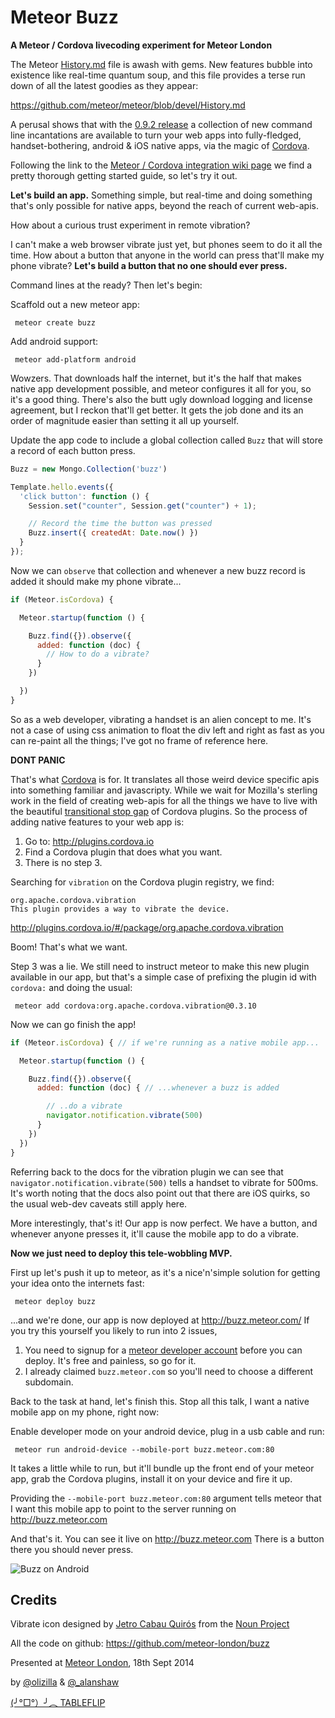 # Meteor Buzz

**A Meteor / Cordova livecoding experiment for Meteor London**

The Meteor [History.md][1] file is awash with gems. New features bubble into
existence like real-time quantum soup, and this file provides a terse run down
of all the latest goodies as they appear:

https://github.com/meteor/meteor/blob/devel/History.md

A perusal shows that with the [0.9.2 release](https://github.com/meteor/meteor/blob/devel/History.md#v092)
a collection of new command line incantations are available to turn your web
apps into fully-fledged, handset-bothering, android & iOS native apps, via the
magic of [Cordova][2].

Following the link to the [Meteor / Cordova integration wiki page][3] we find a
pretty thorough getting started guide, so let's try it out.

**Let's build an app.** Something simple, but real-time and doing something
that's only possible for native apps, beyond the reach of current web-apis.

How about a curious trust experiment in remote vibration?

I can't make a web browser vibrate just yet, but phones seem to do it all the
time. How about a button that anyone in the world can press that'll make my phone
vibrate? **Let's build a button that no one should ever press.**

Command lines at the ready? Then let's begin:

Scaffold out a new meteor app:
```
 meteor create buzz
```

Add android support:
```
 meteor add-platform android
```

Wowzers. That downloads half the internet, but it's the half that makes native
app development possible, and meteor configures it all for you, so it's a good
thing. There's also the butt ugly download logging and license agreement, but I
reckon that'll get better. It gets the job done and its an order of magnitude
easier than setting it all up yourself.

Update the app code to include a global collection called `Buzz` that will store
a record of each button press.

```javascript
Buzz = new Mongo.Collection('buzz')

Template.hello.events({
  'click button': function () {
    Session.set("counter", Session.get("counter") + 1);

    // Record the time the button was pressed
    Buzz.insert({ createdAt: Date.now() })
  }
});
```

Now we can `observe` that collection and whenever a new buzz record is added
it should make my phone vibrate...

```javascript
if (Meteor.isCordova) {

  Meteor.startup(function () {

    Buzz.find({}).observe({
      added: function (doc) {
        // How to do a vibrate?
      }
    })

  })
}
```

So as a web developer, vibrating a handset is an alien concept to me. It's not a
case of using css animation to float the div left and right as fast as you can
re-paint all the things; I've got no frame of reference here.

**DONT PANIC**

That's what [Cordova][2] is for. It translates all those weird device specific
apis into something familiar and javascripty. While we wait for Mozilla's
sterling work in the field of creating web-apis for all the things we have to
live with the beautiful [transitional stop gap][5] of Cordova plugins. So the
process of adding native features to your web app is:

1. Go to: http://plugins.cordova.io
2. Find a Cordova plugin that does what you want.
3. There is no step 3.

Searching for `vibration` on the Cordova plugin registry, we find:

```
org.apache.cordova.vibration
This plugin provides a way to vibrate the device.
```
http://plugins.cordova.io/#/package/org.apache.cordova.vibration

Boom! That's what we want.

Step 3 was a lie. We still need to instruct meteor to make this new plugin
available in our app, but that's a simple case of prefixing the
plugin id with `cordova:` and doing the usual:

```
 meteor add cordova:org.apache.cordova.vibration@0.3.10
```

Now we can go finish the app!

```javascript
if (Meteor.isCordova) { // if we're running as a native mobile app...

  Meteor.startup(function () {

    Buzz.find({}).observe({
      added: function (doc) { // ...whenever a buzz is added

        // ..do a vibrate
        navigator.notification.vibrate(500)
      }
    })
  })
}
```

Referring back to the docs for the vibration plugin we can see that
`navigator.notification.vibrate(500)` tells a handset to vibrate for 500ms. It's
worth noting that the docs also point out that there are iOS quirks, so the usual
web-dev caveats still apply here.

More interestingly, that's it! Our app is now perfect. We have a button, and
whenever anyone presses it, it'll cause the mobile app to do a vibrate.

**Now we just need to deploy this tele-wobbling MVP.**

First up let's push it up to meteor, as it's a nice'n'simple solution for
getting your idea onto the internets fast:

```
 meteor deploy buzz
```

...and we're done, our app is now deployed at http://buzz.meteor.com/
If you try this yourself you likely to run into 2 issues,

1. You need to signup for a [meteor developer account](6) before you can deploy. It's free and painless, so go for it.
2. I already claimed `buzz.meteor.com` so you'll need to choose a different subdomain.

Back to the task at hand, let's finish this. Stop all this talk, I want a native
mobile app on my phone, right now:

Enable developer mode on your android device, plug in a usb cable and run:

```
 meteor run android-device --mobile-port buzz.meteor.com:80
```

It takes a little while to run, but it'll bundle up the front end of your meteor
app, grab the Cordova plugins, install it on your device and fire it up.

Providing the `--mobile-port buzz.meteor.com:80` argument tells meteor that I
want this mobile app to point to the server running on http://buzz.meteor.com

And that's it. You can see it live on http://buzz.meteor.com
There is a button there you should never press.


![Buzz on Android](https://cloud.githubusercontent.com/assets/58871/4338257/6c1fbb4e-4017-11e4-8744-20b55f0f00f5.png)

## Credits

Vibrate icon designed by <a href="http://www.thenounproject.com/Jetro">Jetro Cabau Quirós</a> from the <a href="http://www.thenounproject.com">Noun Project</a>

All the code on github: https://github.com/meteor-london/buzz

Presented at [Meteor London][7], 18th Sept 2014

by [@olizilla][8] & [@_alanshaw][9]

[(╯°□°）╯︵ TABLEFLIP](http://tableflip.io/)

[1]: https://github.com/meteor/meteor/blob/devel/History.md
[2]: http://cordova.apache.org/
[3]: https://github.com/meteor/meteor/wiki/Meteor-Cordova-Phonegap-integration
[5]: http://phonegap.com/2012/05/09/phonegap-beliefs-goals-and-philosophy/ "The ultimate purpose of PhoneGap is to cease to exist."
[6]: https://www.meteor.com/blog/2014/02/25/meteor-developer-accounts
[7]: http://www.meetup.com/Meteor-London/
[8]: https://twitter.com/olizilla
[9]: https://twitter.com/_alanshaw
